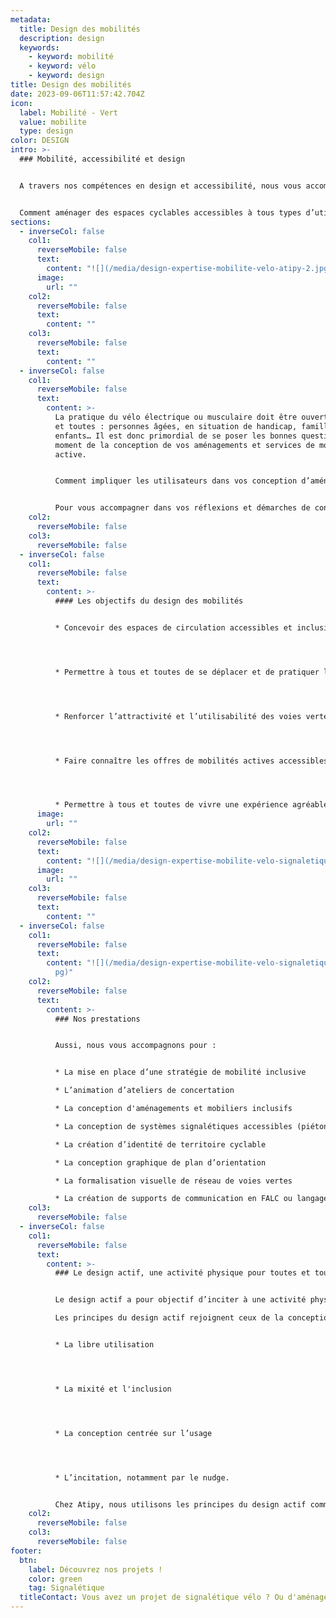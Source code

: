 ```yaml
---
metadata:
  title: Design des mobilités
  description: design
  keywords:
    - keyword: mobilité
    - keyword: vélo
    - keyword: design
title: Design des mobilités
date: 2023-09-06T11:57:42.704Z
icon:
  label: Mobilité - Vert
  value: mobilite
  type: design
color: DESIGN
intro: >-
  ### Mobilité, accessibilité et design


  A travers nos compétences en design et accessibilité, nous vous accompagnons dans votre projet territorial des mobilités actives.


  Comment aménager des espaces cyclables accessibles à tous types d’utilisateurs ? Comment mettre en place un système de signalétique favorable aux piétons et aux cyclistes ? Comment orienter sur un pôle d'échanges multimodal ou sur une voie verte ?
sections:
  - inverseCol: false
    col1:
      reverseMobile: false
      text:
        content: "![](/media/design-expertise-mobilite-velo-atipy-2.jpg)"
      image:
        url: ""
    col2:
      reverseMobile: false
      text:
        content: ""
    col3:
      reverseMobile: false
      text:
        content: ""
  - inverseCol: false
    col1:
      reverseMobile: false
      text:
        content: >-
          La pratique du vélo électrique ou musculaire doit être ouverte à tous
          et toutes : personnes âgées, en situation de handicap, familles,
          enfants… Il est donc primordial de se poser les bonnes questions au
          moment de la conception de vos aménagements et services de mobilité
          active.


          Comment impliquer les utilisateurs dans vos conception d’aménagements cyclables ? Comment créer une identité impactante sur l’ensemble d’un territoire cyclable ? Comment informer tous les publics des services liés au vélo ? Comment créer une signalétique d’orientation accessible destinée aux cyclistes ? Comment permettre une bonne expérience à tous types d’utilisateurs ?


          Pour vous accompagner dans vos réflexions et démarches de conception, notre équipe pluridisciplinaire est composée de consultants en accessibilité, designers et urbanistes. Nous utilisons les principes de la conception universelle et du design actif.
    col2:
      reverseMobile: false
    col3:
      reverseMobile: false
  - inverseCol: false
    col1:
      reverseMobile: false
      text:
        content: >-
          #### Les objectifs du design des mobilités


          * Concevoir des espaces de circulation accessibles et inclusifs




          * Permettre à tous et toutes de se déplacer et de pratiquer le vélo ou la marche




          * Renforcer l’attractivité et l’utilisabilité des voies vertes ou pistes cyclables




          * Faire connaître les offres de mobilités actives accessibles




          * Permettre à tous et toutes de vivre une expérience agréable de la pratique du vélo.
      image:
        url: ""
    col2:
      reverseMobile: false
      text:
        content: "![](/media/design-expertise-mobilite-velo-signaletique-atipy-3.jpg)"
      image:
        url: ""
    col3:
      reverseMobile: false
      text:
        content: ""
  - inverseCol: false
    col1:
      reverseMobile: false
      text:
        content: "![](/media/design-expertise-mobilite-velo-signaletique-plan-atipy-4.j\
          pg)"
    col2:
      reverseMobile: false
      text:
        content: >-
          ### Nos prestations


          Aussi, nous vous accompagnons pour :


          * La mise en place d’une stratégie de mobilité inclusive

          * L’animation d’ateliers de concertation

          * La conception d'aménagements et mobiliers inclusifs

          * La conception de systèmes signalétiques accessibles (piétons, cyclistes)

          * La création d’identité de territoire cyclable

          * La conception graphique de plan d’orientation

          * La formalisation visuelle de réseau de voies vertes

          * La création de supports de communication en FALC ou langage clair
    col3:
      reverseMobile: false
  - inverseCol: false
    col1:
      reverseMobile: false
      text:
        content: >-
          ### Le design actif, une activité physique pour toutes et tous


          Le design actif a pour objectif d’inciter à une activité physique dans l’espace public. Cela permet aux personnes éloignées de l’activité physique et sportive de pratiquer de façon libre et ouverte. 

          Les principes du design actif rejoignent ceux de la conception universelle :


          * La libre utilisation




          * La mixité et l'inclusion




          * La conception centrée sur l’usage




          * L’incitation, notamment par le nudge.


          Chez Atipy, nous utilisons les principes du design actif comme outil au service de la mobilité et de l’accessibilité : développement d’aménagements cyclables accessibles, création de systèmes signalétiques, mise en place de services et identité territoriale…
    col2:
      reverseMobile: false
    col3:
      reverseMobile: false
footer:
  btn:
    label: Découvrez nos projets !
    color: green
    tag: Signalétique
  titleContact: Vous avez un projet de signalétique vélo ? Ou d'aménagements cyclables ?
---
```

